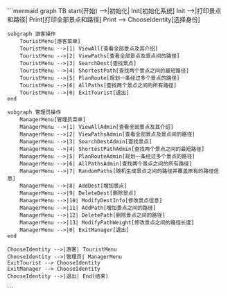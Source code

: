 ​```mermaid
graph TB
    start(开始) -->|初始化| Init[初始化系统]
    Init -->|打印景点和路径| Print[打印全部景点和路径]
    Print --> ChooseIdentity[选择身份]
    
    subgraph 游客操作
        TouristMenu[游客菜单]
        TouristMenu -->|1| ViewAll[查看全部景点及其介绍]
        TouristMenu -->|2| ViewPaths[查看全部景点及景点间的路径]
        TouristMenu -->|3| SearchDest[查找景点]
        TouristMenu -->|4| ShortestPath[查找两个景点之间的最短路径]
        TouristMenu -->|5| PlanRoute[规划一条经过多个景点的路径]
        TouristMenu -->|6| AllPaths[查找两个景点之间的所有路径]
        TouristMenu -->|0| ExitTourist[退出]
    end
    
    subgraph 管理员操作
        ManagerMenu[管理员菜单]
        ManagerMenu -->|1| ViewAllAdmin[查看全部景点及其介绍]
        ManagerMenu -->|2| ViewPathsAdmin[查看全部景点及景点间的路径]
        ManagerMenu -->|3| SearchDestAdmin[查找景点]
        ManagerMenu -->|4| ShortestPathAdmin[查找两个景点之间的最短路径]
        ManagerMenu -->|5| PlanRouteAdmin[规划一条经过多个景点的路径]
        ManagerMenu -->|6| AllPathsAdmin[查找两个景点之间的所有路径]
        ManagerMenu -->|7| RandomPaths[随机生成景点之间的路径并覆盖原有的路径信息]
        ManagerMenu -->|8| AddDest[增加景点]
        ManagerMenu -->|9| DeleteDest[删除景点]
        ManagerMenu -->|10| ModifyDestInfo[修改景点信息]
        ManagerMenu -->|11| AddPath[增加景点之间的路径]
        ManagerMenu -->|12| DeletePath[删除景点之间的路径]
        ManagerMenu -->|13| ModifyPathWeight[修改景点之间的路径长度]
        ManagerMenu -->|0| ExitManager[退出]
    end
    
    ChooseIdentity -->|游客| TouristMenu
    ChooseIdentity -->|管理员| ManagerMenu
    ExitTourist --> ChooseIdentity
    ExitManager --> ChooseIdentity
    ChooseIdentity -->|退出| End(结束)

​```